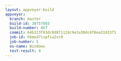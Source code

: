 ```yaml
---
layout: appveyor-build
appveyor:
  branch: master
  build-id: 39757603
  build-number: 467
  commit: 64b323f83dc0d87112dc9e3a30dc4f8ea31933f1
  job-id: hbmod7ispfiu2vc9
  job-number: 5
  os-name: Windows
  test-result: 0
---
```

